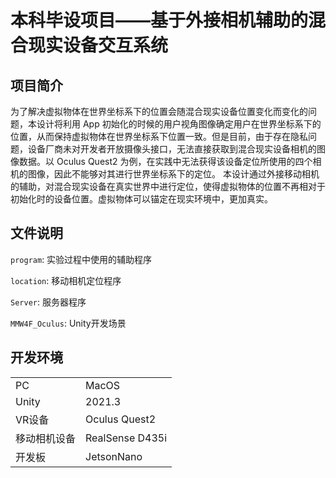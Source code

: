 # 本科毕设项目——基于外接相机辅助的混合现实设备交互系统
## 项目简介
为了解决虚拟物体在世界坐标系下的位置会随混合现实设备位置变化而变化的问题，本设计将利用 App 初始化的时候的用户视角图像确定用户在世界坐标系下的位置，从而保持虚拟物体在世界坐标系下位置一致。但是目前，由于存在隐私问题，设备厂商未对开发者开放摄像头接口，无法直接获取到混合现实设备相机的图像数据。以 Oculus Quest2 为例，在实践中无法获得该设备定位所使用的四个相机的图像，因此不能够对其进行世界坐标系下的定位。
本设计通过外接移动相机的辅助，对混合现实设备在真实世界中进行定位，使得虚拟物体的位置不再相对于初始化时的设备位置。虚拟物体可以锚定在现实环境中，更加真实。

## 文件说明
`program`: 实验过程中使用的辅助程序

`location`: 移动相机定位程序

`Server`: 服务器程序

`MMW4F_Oculus`: Unity开发场景
## 开发环境
|||
|---|---|
|PC|MacOS|
|Unity|2021.3|
|VR设备|Oculus Quest2|
|移动相机设备|RealSense D435i|
|开发板|JetsonNano|
